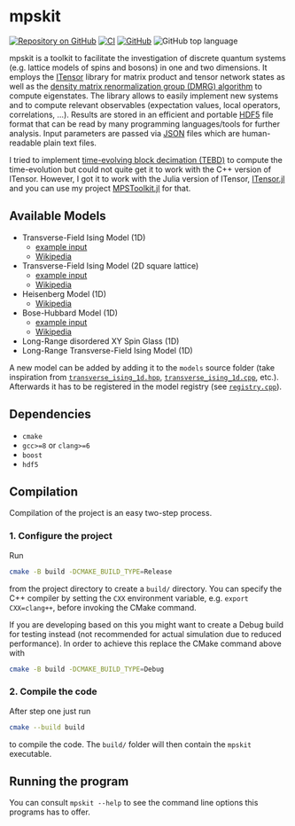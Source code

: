 # mpskit

[![Repository on GitHub](https://img.shields.io/badge/Repo-Github-brightgreen?logo=github)](https://github.com/f-koehler/mpskit)
[![CI](https://github.com/f-koehler/mpskit/actions/workflows/ci.yml/badge.svg)](https://github.com/f-koehler/mpskit/actions/workflows/ci.yml)
[![GitHub](https://img.shields.io/github/license/f-koehler/mpskit)](https://github.com/f-koehler/mpskit/blob/main/LICENSE.md)
![GitHub top language](https://img.shields.io/github/languages/top/f-koehler/mpskit)

mpskit is a toolkit to facilitate the investigation of discrete quantum systems (e.g. lattice models of spins and bosons) in one and two dimensions.
It employs the [ITensor](https://github.com/ITensor/ITensor) library for matrix product and tensor network states as well as the [density matrix renormalization group (DMRG) algorithm](https://en.wikipedia.org/wiki/Density_matrix_renormalization_group) to compute eigenstates.
The library allows to easily implement new systems and to compute relevant observables (expectation values, local operators, correlations, …).
Results are stored in an efficient and portable [HDF5](https://www.hdfgroup.org/solutions/hdf5/) file format that can be read by many programming languages/tools for further analysis.
Input parameters are passed via [JSON](https://en.wikipedia.org/wiki/JSON) files which are human-readable plain text files.

I tried to implement [time-evolving block decimation (TEBD)](https://en.wikipedia.org/wiki/Time-evolving_block_decimation) to compute the time-evolution but could not quite get it to work with the C++ version of ITensor.
However, I got it to work with the Julia version of ITensor, [ITensor.jl](https://github.com/ITensor/ITensors.jl) and you can use my project [MPSToolkit.jl](https://github.com/f-koehler/MPSToolkit.jl) for that.

## Available Models

- Transverse-Field Ising Model (1D)
  - [example input](examples/transverse_ising_1d.json)
  - [Wikipedia](https://en.wikipedia.org/wiki/Transverse-field_Ising_model)
- Transverse-Field Ising Model (2D square lattice)
  - [example input](examples/transverse_ising_2d.json)
  - [Wikipedia](https://en.wikipedia.org/wiki/Transverse-field_Ising_model)
- Heisenberg Model (1D)
  - [Wikipedia](https://en.wikipedia.org/wiki/Quantum_Heisenberg_model)
- Bose-Hubbard Model (1D)
  - [example input](examples/bose_hubbard_1d.json)
  - [Wikipedia](https://en.wikipedia.org/wiki/Bose%E2%80%93Hubbard_model)
- Long-Range disordered XY Spin Glass (1D)
- Long-Range Transverse-Field Ising Model (1D)

A new model can be added by adding it to the `models` source folder (take inspiration from [`transverse_ising_1d.hpp`](https://github.com/f-koehler/dmrg/blob/main/mpskit/models/transverse_ising_1d.hpp), [`transverse_ising_1d.cpp`](https://github.com/f-koehler/dmrg/blob/main/mpskit/models/transverse_ising_1d.cpp), etc.).
Afterwards it has to be registered in the model registry (see [`registry.cpp`](https://github.com/f-koehler/dmrg/blob/main/mpskit/models/registry.cpp)).

## Dependencies

- `cmake`
- `gcc>=8` or `clang>=6`
- `boost`
- `hdf5`

## Compilation

Compilation of the project is an easy two-step process.

### 1. Configure the project

Run

```bash
cmake -B build -DCMAKE_BUILD_TYPE=Release
```

from the project directory to create a `build/` directory.
You can specify the C++ compiler by setting the `CXX` environment variable, e.g. `export CXX=clang++`, before invoking the CMake command.

If you are developing based on this you might want to create a Debug build for testing instead (not recommended for actual simulation due to reduced performance).
In order to achieve this replace the CMake command above with

```bash
cmake -B build -DCMAKE_BUILD_TYPE=Debug
```

### 2. Compile the code

After step one just run

```bash
cmake --build build
```

to compile the code.
The `build/` folder will then contain the `mpskit` executable.

## Running the program

You can consult `mpskit --help` to see the command line options this programs has to offer.
